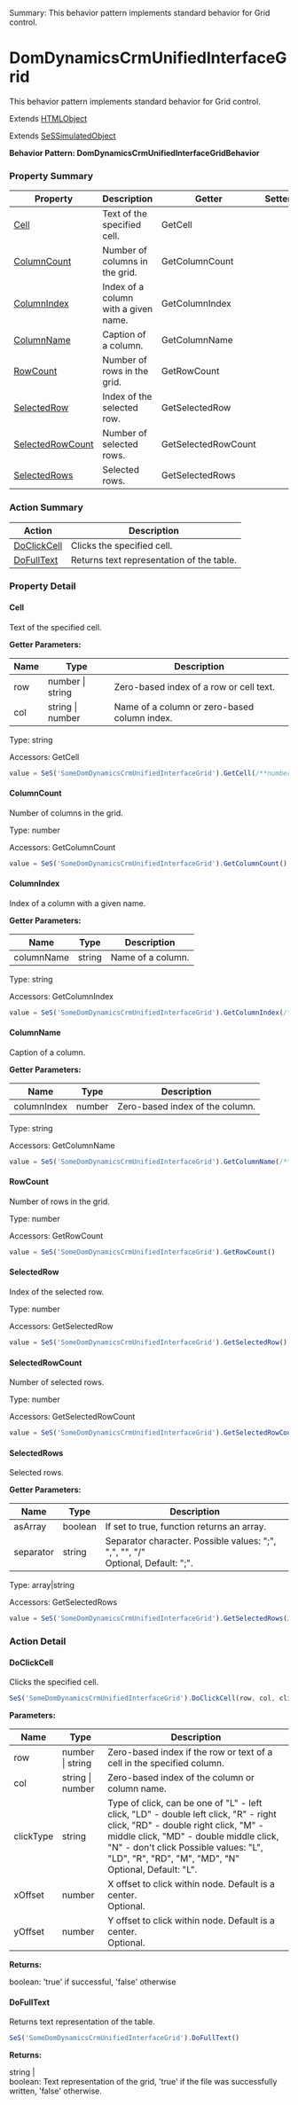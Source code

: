 Summary: This behavior pattern implements standard behavior for Grid control.

# DomDynamicsCrmUnifiedInterfaceGrid

This behavior pattern implements standard behavior for Grid control.
 
Extends [HTMLObject](HTMLObject.md)

Extends [SeSSimulatedObject](SeSSimulatedObject.md)





**Behavior Pattern: DomDynamicsCrmUnifiedInterfaceGridBehavior**


<!-- ============================== property summary ========================== -->



### Property Summary
| **Property** | **Description** | **Getter** | **Setter** |
| ------------ | --------------- | ---------- | ---------- |
| [Cell](#cell) | Text of the specified cell. | GetCell |  |
| [ColumnCount](#columncount) | Number of columns in the grid. | GetColumnCount |  |
| [ColumnIndex](#columnindex) | Index of a column with a given name. | GetColumnIndex |  |
| [ColumnName](#columnname) | Caption of a column. | GetColumnName |  |
| [RowCount](#rowcount) | Number of rows in the grid. | GetRowCount |  |
| [SelectedRow](#selectedrow) | Index of the selected row. | GetSelectedRow |  |
| [SelectedRowCount](#selectedrowcount) | Number of selected rows. | GetSelectedRowCount |  |
| [SelectedRows](#selectedrows) | Selected rows. | GetSelectedRows |  |



<!-- ============================== action summary ========================== -->



### Action Summary
|  **Action** | **Description** | 
| ----------- | --------------- |
|  [DoClickCell](#doclickcell) | Clicks the specified cell. |
|  [DoFullText](#dofulltext) | Returns text representation of the table. |



<!-- ============================== property detail ========================== -->

### Property Detail

<a name="Cell"></a>
#### Cell

Text of the specified cell.

**Getter Parameters:**

| **Name** | **Type** | **Description** |
| -------- | -------- | --------------- |  
| row | number \| string | Zero-based index of a row or cell text. |
| col | string \| number | Name of a column or zero-based column index. |




Type: string


Accessors: GetCell

```javascript
value = SeS('SomeDomDynamicsCrmUnifiedInterfaceGrid').GetCell(/**number|string*/row, /**string|number*/col)
```


<a name="ColumnCount"></a>
#### ColumnCount

Number of columns in the grid.



Type: number


Accessors: GetColumnCount

```javascript
value = SeS('SomeDomDynamicsCrmUnifiedInterfaceGrid').GetColumnCount()
```


<a name="ColumnIndex"></a>
#### ColumnIndex

Index of a column with a given name.

**Getter Parameters:**

| **Name** | **Type** | **Description** |
| -------- | -------- | --------------- |  
| columnName | string | Name of a column. |




Type: string


Accessors: GetColumnIndex

```javascript
value = SeS('SomeDomDynamicsCrmUnifiedInterfaceGrid').GetColumnIndex(/**string*/columnName)
```


<a name="ColumnName"></a>
#### ColumnName

Caption of a column.

**Getter Parameters:**

| **Name** | **Type** | **Description** |
| -------- | -------- | --------------- |  
| columnIndex | number | Zero-based index of the column. |




Type: string


Accessors: GetColumnName

```javascript
value = SeS('SomeDomDynamicsCrmUnifiedInterfaceGrid').GetColumnName(/**number*/columnIndex)
```


<a name="RowCount"></a>
#### RowCount

Number of rows in the grid.



Type: number


Accessors: GetRowCount

```javascript
value = SeS('SomeDomDynamicsCrmUnifiedInterfaceGrid').GetRowCount()
```


<a name="SelectedRow"></a>
#### SelectedRow

Index of the selected row.



Type: number


Accessors: GetSelectedRow

```javascript
value = SeS('SomeDomDynamicsCrmUnifiedInterfaceGrid').GetSelectedRow()
```


<a name="SelectedRowCount"></a>
#### SelectedRowCount

Number of selected rows.



Type: number


Accessors: GetSelectedRowCount

```javascript
value = SeS('SomeDomDynamicsCrmUnifiedInterfaceGrid').GetSelectedRowCount()
```


<a name="SelectedRows"></a>
#### SelectedRows

Selected rows.

**Getter Parameters:**

| **Name** | **Type** | **Description** |
| -------- | -------- | --------------- |  
| asArray | boolean | If set to true, function returns an array. |
| separator | string | Separator character. Possible values: ";", ",", "\", "/"<br>Optional, Default: ";". |




Type: array|string


Accessors: GetSelectedRows

```javascript
value = SeS('SomeDomDynamicsCrmUnifiedInterfaceGrid').GetSelectedRows(/**boolean*/asArray, /**string*/separator)
```




<!-- ============================== action detail ========================== -->

### Action Detail

<a name="DoClickCell"></a>    
#### DoClickCell

Clicks the specified cell.

```javascript
SeS('SomeDomDynamicsCrmUnifiedInterfaceGrid').DoClickCell(row, col, clickType, xOffset, yOffset)
```


**Parameters:**

|  **Name** | **Type** | **Description** |
| ---------- | -------- | --------------- |
| row | number \| string |  Zero-based index if the row or text of a cell in the specified column. |
| col | string \| number |  Zero-based index of the column or column name. |
| clickType | string |  Type of click, can be one of "L" - left click, "LD" - double left click, "R" - right click, "RD" - double right click, "M" - middle click, "MD" - double middle click, "N" - don't click Possible values: "L", "LD", "R", "RD", "M", "MD", "N"<br>Optional, Default: "L". |
| xOffset | number |  X offset to click within node. Default is a center.<br>Optional. |
| yOffset | number |  Y offset to click within node. Default is a center.<br>Optional. |




**Returns:**

boolean: 'true' if successful, 'false' otherwise



<a name="see.also.domdynamicscrmunifiedinterfacegrid.doclickcell"></a>

<a name="DoFullText"></a>    
#### DoFullText

Returns text representation of the table.

```javascript
SeS('SomeDomDynamicsCrmUnifiedInterfaceGrid').DoFullText()
```




**Returns:**

string | <br>boolean: Text representation of the grid, 'true' if the file was successfully written, 'false' otherwise.



<a name="see.also.domdynamicscrmunifiedinterfacegrid.dofulltext"></a>

  

